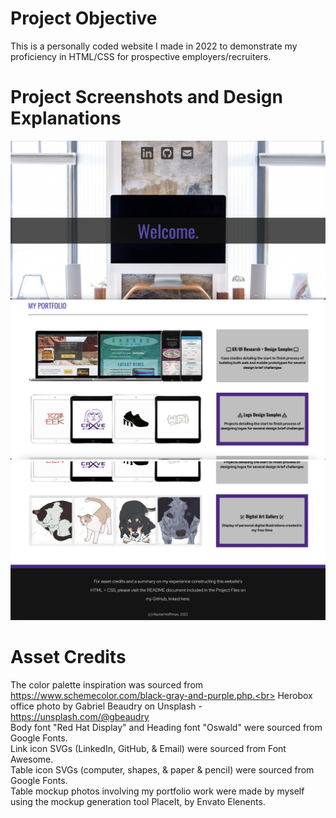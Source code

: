 # Project Objective

This is a personally coded website I made in 2022 to demonstrate my proficiency in HTML/CSS for prospective employers/recruiters.

# Project Screenshots and Design Explanations

<img src="Herobox-Screenshot.png" alt="project screenshot">

<img src="Portfolio-Box-Screenshot.png" alt="project screenshot">
<img src="Portfolio-Box-Screenshot-2.png" alt="project screenshot">

# Asset Credits

The color palette inspiration was sourced from https://www.schemecolor.com/black-gray-and-purple.php.<br>
Herobox office photo by Gabriel Beaudry on Unsplash - https://unsplash.com/@gbeaudry<br>
Body font "Red Hat Display" and Heading font "Oswald" were sourced from Google Fonts.<br>
Link icon SVGs (LinkedIn, GitHub, & Email) were sourced from Font Awesome.<br>
Table icon SVGs (computer, shapes, & paper & pencil) were sourced from Google Fonts.<br>
Table mockup photos involving my portfolio work were made by myself using the mockup generation tool PlaceIt, by Envato Elenents.
